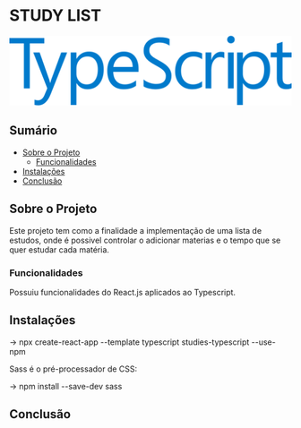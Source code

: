 # STUDY LIST

![Descrição da Imagem](imagens/typescript.png)

## Sumário

- [Sobre o Projeto](#sobre-o-projeto)
  - [Funcionalidades](#funcionalidades)
- [Instalações](#instalacao)
- [Conclusão](#conclusão)

## Sobre o Projeto

Este projeto tem como a finalidade a implementação de uma lista de estudos, onde é possivel controlar o adicionar materias e o tempo que se quer estudar cada matéria.

### Funcionalidades

Possuiu funcionalidades do React.js aplicados ao Typescript.

## Instalações

→ npx create-react-app --template typescript studies-typescript --use-npm

Sass é o pré-processador de CSS:

→ npm install --save-dev sass

## Conclusão








